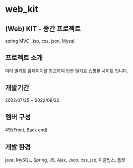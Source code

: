 # web_kit

## (Web) KIT - 중간 프로젝트

spring MVC , jsp, css, json, Mysql

## 프로젝트 소개

여러 밀키트 홈페이지를 참고하여 만든 밀키트 쇼핑몰 사이트 입니다.

## 개발기간

2022/07/25 ~ 2022/08/22

## 멤버 구성

4명(Front, Back end)
## 개발 환경

java, MySQL, Spring, JS, Ajax, Json, css, jsp, 이클립스, 톰캣
